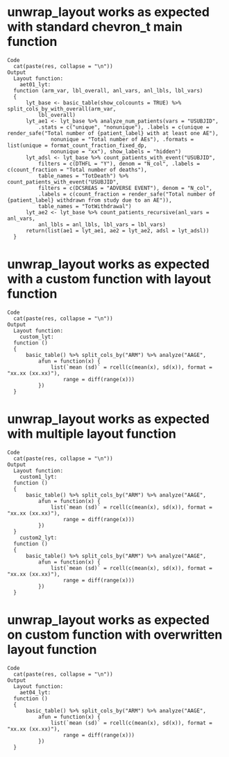 # unwrap_layout works as expected with standard chevron_t main function

    Code
      cat(paste(res, collapse = "\n"))
    Output
      Layout function:
        aet01_lyt:
      function (arm_var, lbl_overall, anl_vars, anl_lbls, lbl_vars) 
      {
          lyt_base <- basic_table(show_colcounts = TRUE) %>% split_cols_by_with_overall(arm_var, 
              lbl_overall)
          lyt_ae1 <- lyt_base %>% analyze_num_patients(vars = "USUBJID", 
              .stats = c("unique", "nonunique"), .labels = c(unique = render_safe("Total number of {patient_label} with at least one AE"), 
                  nonunique = "Total number of AEs"), .formats = list(unique = format_count_fraction_fixed_dp, 
                  nonunique = "xx"), show_labels = "hidden")
          lyt_adsl <- lyt_base %>% count_patients_with_event("USUBJID", 
              filters = c(DTHFL = "Y"), denom = "N_col", .labels = c(count_fraction = "Total number of deaths"), 
              table_names = "TotDeath") %>% count_patients_with_event("USUBJID", 
              filters = c(DCSREAS = "ADVERSE EVENT"), denom = "N_col", 
              .labels = c(count_fraction = render_safe("Total number of {patient_label} withdrawn from study due to an AE")), 
              table_names = "TotWithdrawal")
          lyt_ae2 <- lyt_base %>% count_patients_recursive(anl_vars = anl_vars, 
              anl_lbls = anl_lbls, lbl_vars = lbl_vars)
          return(list(ae1 = lyt_ae1, ae2 = lyt_ae2, adsl = lyt_adsl))
      }

# unwrap_layout works as expected with a custom function with layout function

    Code
      cat(paste(res, collapse = "\n"))
    Output
      Layout function:
        custom_lyt:
      function () 
      {
          basic_table() %>% split_cols_by("ARM") %>% analyze("AAGE", 
              afun = function(x) {
                  list(`mean (sd)` = rcell(c(mean(x), sd(x)), format = "xx.xx (xx.xx)"), 
                      range = diff(range(x)))
              })
      }

# unwrap_layout works as expected with multiple layout function

    Code
      cat(paste(res, collapse = "\n"))
    Output
      Layout function:
        custom1_lyt:
      function () 
      {
          basic_table() %>% split_cols_by("ARM") %>% analyze("AAGE", 
              afun = function(x) {
                  list(`mean (sd)` = rcell(c(mean(x), sd(x)), format = "xx.xx (xx.xx)"), 
                      range = diff(range(x)))
              })
      }
        custom2_lyt:
      function () 
      {
          basic_table() %>% split_cols_by("ARM") %>% analyze("AAGE", 
              afun = function(x) {
                  list(`mean (sd)` = rcell(c(mean(x), sd(x)), format = "xx.xx (xx.xx)"), 
                      range = diff(range(x)))
              })
      }

# unwrap_layout works as expected on custom function with overwritten layout function

    Code
      cat(paste(res, collapse = "\n"))
    Output
      Layout function:
        aet04_lyt:
      function () 
      {
          basic_table() %>% split_cols_by("ARM") %>% analyze("AAGE", 
              afun = function(x) {
                  list(`mean (sd)` = rcell(c(mean(x), sd(x)), format = "xx.xx (xx.xx)"), 
                      range = diff(range(x)))
              })
      }

